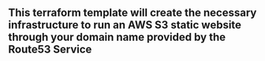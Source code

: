 ## This terraform template will create the necessary infrastructure to run an AWS S3 static website through your domain name provided by the Route53 Service
